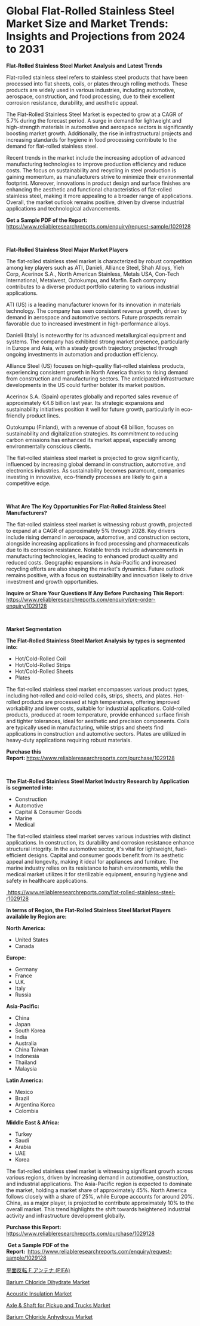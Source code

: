<p><h1>Global Flat-Rolled Stainless Steel Market Size and Market Trends: Insights and Projections from 2024 to 2031</h1></p><p><strong>Flat-Rolled Stainless Steel Market Analysis and Latest Trends</strong></p>
<p><p>Flat-rolled stainless steel refers to stainless steel products that have been processed into flat sheets, coils, or plates through rolling methods. These products are widely used in various industries, including automotive, aerospace, construction, and food processing, due to their excellent corrosion resistance, durability, and aesthetic appeal.</p><p>The Flat-Rolled Stainless Steel Market is expected to grow at a CAGR of 5.7% during the forecast period. A surge in demand for lightweight and high-strength materials in automotive and aerospace sectors is significantly boosting market growth. Additionally, the rise in infrastructural projects and increasing standards for hygiene in food processing contribute to the demand for flat-rolled stainless steel.</p><p>Recent trends in the market include the increasing adoption of advanced manufacturing technologies to improve production efficiency and reduce costs. The focus on sustainability and recycling in steel production is gaining momentum, as manufacturers strive to minimize their environmental footprint. Moreover, innovations in product design and surface finishes are enhancing the aesthetic and functional characteristics of flat-rolled stainless steel, making it more appealing to a broader range of applications. Overall, the market outlook remains positive, driven by diverse industrial applications and technological advancements.</p></p>
<p><strong>Get a Sample PDF of the Report:&nbsp;</strong> <a href="https://www.reliableresearchreports.com/enquiry/request-sample/1029128">https://www.reliableresearchreports.com/enquiry/request-sample/1029128</a></p>
<p>&nbsp;</p>
<p><strong>Flat-Rolled Stainless Steel Major Market Players</strong></p>
<p><p>The flat-rolled stainless steel market is characterized by robust competition among key players such as ATI, Danieli, Alliance Steel, Shah Alloys, Yieh Corp, Acerinox S.A., North American Stainless, Metals USA, Con-Tech International, Metalwest, Outokumpu, and Marfin. Each company contributes to a diverse product portfolio catering to various industrial applications.</p><p>ATI (US) is a leading manufacturer known for its innovation in materials technology. The company has seen consistent revenue growth, driven by demand in aerospace and automotive sectors. Future prospects remain favorable due to increased investment in high-performance alloys.</p><p>Danieli (Italy) is noteworthy for its advanced metallurgical equipment and systems. The company has exhibited strong market presence, particularly in Europe and Asia, with a steady growth trajectory projected through ongoing investments in automation and production efficiency.</p><p>Alliance Steel (US) focuses on high-quality flat-rolled stainless products, experiencing consistent growth in North America thanks to rising demand from construction and manufacturing sectors. The anticipated infrastructure developments in the US could further bolster its market position.</p><p>Acerinox S.A. (Spain) operates globally and reported sales revenue of approximately €4.6 billion last year. Its strategic expansions and sustainability initiatives position it well for future growth, particularly in eco-friendly product lines.</p><p>Outokumpu (Finland), with a revenue of about €8 billion, focuses on sustainability and digitalization strategies. Its commitment to reducing carbon emissions has enhanced its market appeal, especially among environmentally conscious clients.</p><p>The flat-rolled stainless steel market is projected to grow significantly, influenced by increasing global demand in construction, automotive, and electronics industries. As sustainability becomes paramount, companies investing in innovative, eco-friendly processes are likely to gain a competitive edge.</p></p>
<p>&nbsp;</p>
<p><strong>What Are The Key Opportunities For Flat-Rolled Stainless Steel Manufacturers?</strong></p>
<p><p>The flat-rolled stainless steel market is witnessing robust growth, projected to expand at a CAGR of approximately 5% through 2028. Key drivers include rising demand in aerospace, automotive, and construction sectors, alongside increasing applications in food processing and pharmaceuticals due to its corrosion resistance. Notable trends include advancements in manufacturing technologies, leading to enhanced product quality and reduced costs. Geographic expansions in Asia-Pacific and increased recycling efforts are also shaping the market's dynamics. Future outlook remains positive, with a focus on sustainability and innovation likely to drive investment and growth opportunities.</p></p>
<p><strong>Inquire or Share Your Questions If Any Before Purchasing This Report:</strong> <a href="https://www.reliableresearchreports.com/enquiry/pre-order-enquiry/1029128">https://www.reliableresearchreports.com/enquiry/pre-order-enquiry/1029128</a></p>
<p>&nbsp;</p>
<p><strong>Market Segmentation</strong></p>
<p><strong>The Flat-Rolled Stainless Steel Market Analysis by types is segmented into:</strong></p>
<p><ul><li>Hot/Cold-Rolled Coil</li><li>Hot/Cold-Rolled Strips</li><li>Hot/Cold-Rolled Sheets</li><li>Plates</li></ul></p>
<p><p>The flat-rolled stainless steel market encompasses various product types, including hot-rolled and cold-rolled coils, strips, sheets, and plates. Hot-rolled products are processed at high temperatures, offering improved workability and lower costs, suitable for industrial applications. Cold-rolled products, produced at room temperature, provide enhanced surface finish and tighter tolerances, ideal for aesthetic and precision components. Coils are typically used in manufacturing, while strips and sheets find applications in construction and automotive sectors. Plates are utilized in heavy-duty applications requiring robust materials.</p></p>
<p><strong>Purchase this Report:&nbsp;</strong><a href="https://www.reliableresearchreports.com/purchase/1029128">https://www.reliableresearchreports.com/purchase/1029128</a></p>
<p>&nbsp;</p>
<p><strong>The Flat-Rolled Stainless Steel Market Industry Research by Application is segmented into:</strong></p>
<p><ul><li>Construction</li><li>Automotive</li><li>Capital & Consumer Goods</li><li>Marine</li><li>Medical</li></ul></p>
<p><p>The flat-rolled stainless steel market serves various industries with distinct applications. In construction, its durability and corrosion resistance enhance structural integrity. In the automotive sector, it's vital for lightweight, fuel-efficient designs. Capital and consumer goods benefit from its aesthetic appeal and longevity, making it ideal for appliances and furniture. The marine industry relies on its resistance to harsh environments, while the medical market utilizes it for sterilizable equipment, ensuring hygiene and safety in healthcare applications.</p></p>
<p><a href="https://www.reliableresearchreports.com/flat-rolled-stainless-steel-r1029128">&nbsp;https://www.reliableresearchreports.com/flat-rolled-stainless-steel-r1029128</a></p>
<p><strong>In terms of Region, the Flat-Rolled Stainless Steel Market Players available by Region are:</strong></p>
<p>
    <p> <strong> North America: </strong>
        <ul>
            <li>United States</li>
            <li>Canada</li>
        </ul>
        </p> 
    <p> <strong> Europe: </strong>
        <ul>
            <li>Germany</li>
            <li>France</li>
            <li>U.K.</li>
            <li>Italy</li>
            <li>Russia</li>
        </ul>
        </p> 
    <p> <strong> Asia-Pacific: </strong>
        <ul>
            <li>China</li>
            <li>Japan</li>
            <li>South Korea</li>
            <li>India</li>
            <li>Australia</li>
            <li>China Taiwan</li>
            <li>Indonesia</li>
            <li>Thailand</li>
            <li>Malaysia</li>
        </ul>
        </p> 
    <p> <strong> Latin America: </strong>
        <ul>
            <li>Mexico</li>
            <li>Brazil</li>
            <li>Argentina Korea</li>
            <li>Colombia</li>
        </ul>
        </p> 
    <p> <strong> Middle East & Africa: </strong>
        <ul>
            <li>Turkey</li>
            <li>Saudi</li>
            <li>Arabia</li>
            <li>UAE</li>
            <li>Korea</li>
        </ul>
    </p>
    </p>
<p><p>The flat-rolled stainless steel market is witnessing significant growth across various regions, driven by increasing demand in automotive, construction, and industrial applications. The Asia-Pacific region is expected to dominate the market, holding a market share of approximately 45%. North America follows closely with a share of 25%, while Europe accounts for around 20%. China, as a major player, is projected to contribute approximately 10% to the overall market. This trend highlights the shift towards heightened industrial activity and infrastructure development globally.</p></p>
<p><strong>Purchase this Report: </strong><a href="https://www.reliableresearchreports.com/purchase/1029128">https://www.reliableresearchreports.com/purchase/1029128</a></p>
<p>&nbsp;<strong>Get a Sample PDF of the Report:&nbsp;&nbsp;</strong><a href="https://www.reliableresearchreports.com/enquiry/request-sample/1029128">https://www.reliableresearchreports.com/enquiry/request-sample/1029128</a></p>
<p><strong></strong></p>
<p><p><a href="https://medium.com/@abigayleh7fr/planar-inverted-f-antenna-pifa-market-%E3%81%AE%E3%82%B0%E3%83%AD%E3%83%BC%E3%83%90%E3%83%AB%E5%B8%82%E5%A0%B4%E6%A6%82%E8%A6%81%E3%81%AF-%E4%B8%96%E7%95%8C%E3%81%8A%E3%82%88%E3%81%B3%E4%B8%BB%E8%A6%81%E5%B8%82%E5%A0%B4%E3%81%AB%E3%81%8A%E3%81%91%E3%82%8B%E6%A5%AD%E7%95%8C%E3%81%AB%E5%BD%B1%E9%9F%BF%E3%82%92%E4%B8%8E%E3%81%88%E3%82%8B%E4%B8%BB%E8%A6%81%E3%81%AA%E3%83%88%E3%83%AC%E3%83%B3%E3%83%89%E3%81%AB%E3%81%A4%E3%81%84%E3%81%A6-%E7%8B%AC%E8%87%AA%E3%81%AE%E8%A6%96%E7%82%B9%E3%82%92%E6%8F%90%E4%BE%9B%E3%81%97%E3%81%BE%E3%81%99-da74efacbf4f">平面反転 F アンテナ (PIFA)</a></p><p><a href="https://medium.com/@aronosmani150/the-barium-chloride-dihydrate-market-prioritizes-cost-control-and-efficiency-enhancement-b73eb74ff30d">Barium Chloride Dihydrate Market</a></p><p><a href="https://issuu.com/reportprime-2/docs/acoustic-insulation-market-size-203_dcd4788951469b">Acoustic Insulation Market</a></p><p><a href="https://github.com/ParvinKhatun77/Market-Research-Report-List-1/blob/main/axle-shaft-for-pickup-and-trucks-market.md">Axle & Shaft for Pickup and Trucks Market</a></p><p><a href="https://medium.com/@aronosmani150/the-growth-of-the-barium-chloride-anhydrous-market-has-been-significant-driven-by-various-305abaf41c7f?postPublishedType=initial">Barium Chloride Anhydrous Market</a></p></p>